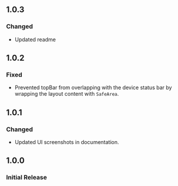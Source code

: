 ## 1.0.3

### Changed

- Updated readme

## 1.0.2

### Fixed

- Prevented topBar from overlapping with the device status bar by wrapping the layout content with `SafeArea`.

## 1.0.1

### Changed

- Updated UI screenshots in documentation.

## 1.0.0

### Initial Release
